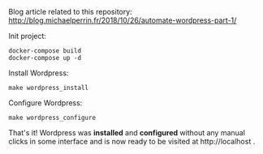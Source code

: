Blog article related to this repository: http://blog.michaelperrin.fr/2018/10/26/automate-wordpress-part-1/

Init project:

    docker-compose build
    docker-compose up -d

Install Wordpress:

    make wordpress_install

Configure Wordpress:

    make wordpress_configure

That's it! Wordpress was **installed** and **configured** without any manual
clicks in some interface and is now ready to be visited at http://localhost .
